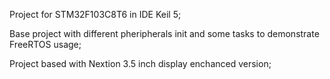 Project for STM32F103C8T6 in IDE Keil 5;

Base project with different pheripherals init and some tasks to demonstrate FreeRTOS usage;

Project based with Nextion 3.5 inch display enchanced version;
